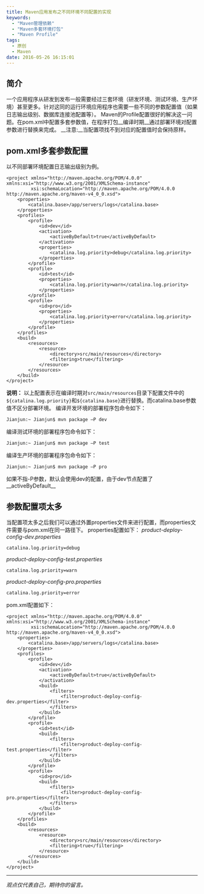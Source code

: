 ```yaml
---
title: Maven应用发布之不同环境不同配置的实现
keywords:
  - "Maven管理依赖"
  - "Maven多套环境打包"
  - "Maven Profile"
tags:
  - 原创
  - Maven
date: 2016-05-26 16:15:01
---
```


## 简介
一个应用程序从研发到发布一般需要经过三套环境（研发环境、测试环境、生产环境）甚至更多。针对这同的运行环境应用程序也需要一些不同的参数配置值（如果日志输出级别、数据库连接池配置等）。
Maven的Profile配置很好的解决这一问题。在pom.xml中配置多套参数值，在程序打包__编译时期__通过部署环境对配置参数进行替换来完成。
__注意:__当配置项找不到对应的配置值时会保持原样。
## pom.xml多套参数配置
以不同部署环境配置日志输出级别为例。
```
<project xmlns="http://maven.apache.org/POM/4.0.0" xmlns:xsi="http://www.w3.org/2001/XMLSchema-instance"
         xsi:schemaLocation="http://maven.apache.org/POM/4.0.0 http://maven.apache.org/maven-v4_0_0.xsd">
    <properties>
    	<catalina.base>/app/servers/logs</catalina.base>
    </properties>
    <profiles>
    	<profile>
            <id>dev</id>
            <activation>
                <activeByDefault>true</activeByDefault>
            </activation>
            <properties>
                <catalina.log.priority>debug</catalina.log.priority>
            </properties>
        </profile>
        <profile>
            <id>test</id>
            <properties>
                <catalina.log.priority>warn</catalina.log.priority>
            </properties>
        </profile>
    	<profile>
            <id>pro</id>
            <properties>
                <catalina.log.priority>error</catalina.log.priority>
            </properties>
        </profile>
    </profiles>
    <build>
    	<resources>
            <resource>
                <directory>src/main/resources</directory>
                <filtering>true</filtering>
            </resource>
        </resources>
    </build>
</project>
```
__说明：__
以上配置表示在编译时期对`src/main/resources`目录下配置文件中的`${catalina.log.priority}`和`${catalina.base}`进行替换。而catalina.base参数值不区分部署环境。
编译开发环境的部署程序包命令如下：
```
Jianjun:~ Jianjun$ mvn package –P dev
```
编译测试环境的部署程序包命令如下：
```
Jianjun:~ Jianjun$ mvn package –P test
```
编译生产环境的部署程序包命令如下：
```
Jianjun:~ Jianjun$ mvn package –P pro
```
如果不指-P参数，默认会使用dev的配置，由于dev节点配置了__activeByDefault__

## 参数配置项太多
当配置项太多之后我们可以通过外置properties文件来进行配置，而properties文件需要与pom.xml在同一路径下。
properties配置如下：
_product-deploy-config-dev.properties_
```
catalina.log.priority=debug
```
_product-deploy-config-test.properties_
```
catalina.log.priority=warn
```
_product-deploy-config-pro.properties_
```
catalina.log.priority=error
```
pom.xml配置如下：
```
<project xmlns="http://maven.apache.org/POM/4.0.0" xmlns:xsi="http://www.w3.org/2001/XMLSchema-instance"
         xsi:schemaLocation="http://maven.apache.org/POM/4.0.0 http://maven.apache.org/maven-v4_0_0.xsd">
    <properties>
    	<catalina.base>/app/servers/logs</catalina.base>
    </properties>
    <profiles>
    	<profile>
            <id>dev</id>
            <activation>
                <activeByDefault>true</activeByDefault>
            </activation>
            <build>
            	<filters>
            		<filter>product-deploy-config-dev.properties</filter>
				</filters>
            </build>
        </profile>
        <profile>
            <id>test</id>
            <build>
            	<filters>
					<filter>product-deploy-config-test.properties</filter>
				</filters>
            </build>
        </profile>
    	<profile>
            <id>pro</id>
            <build>
            	<filters>
					<filter>product-deploy-config-pro.properties</filter>
				</filters>
            </build>
        </profile>
    </profiles>
    <build>
    	<resources>
            <resource>
                <directory>src/main/resources</directory>
                <filtering>true</filtering>
            </resource>
        </resources>
    </build>
</project>
```

-----

*观点仅代表自己，期待你的留言。*